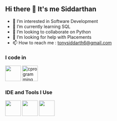 ## Hi there 👋 It's me Siddarthan

- 👀 I’m interested in Software Development
- 🌱 I’m currently learning SQL
- 💞️ I’m looking to collaborate on Python
- 🤔 I’m looking for help with Placements 
- 📫 How to reach me : tonysiddarth6@gmail.com 

### I code in
<img height="50" width="50" src="https://img.icons8.com/color/48/000000/python.png" />  <img width="50" height="50" src="https://img.icons8.com/fluency/48/c-programming.png" alt="cprogramming"/>


### IDE and Tools I Use
<img height="50" width="50" src="https://img.icons8.com/color/48/000000/visual-studio-code-2019.png"/> <img height="50" width="50" src="https://img.icons8.com/color/48/000000/pycharm.png"/> <img height="50" width="50" src="https://img.icons8.com/color/48/000000/mysql.png"/>


<!---
tonysiddarth/tonysiddarth is a ✨ special ✨ repository because its `README.md` (this file) appears on your GitHub profile.
You can click the Preview link to take a look at your changes.
--->
